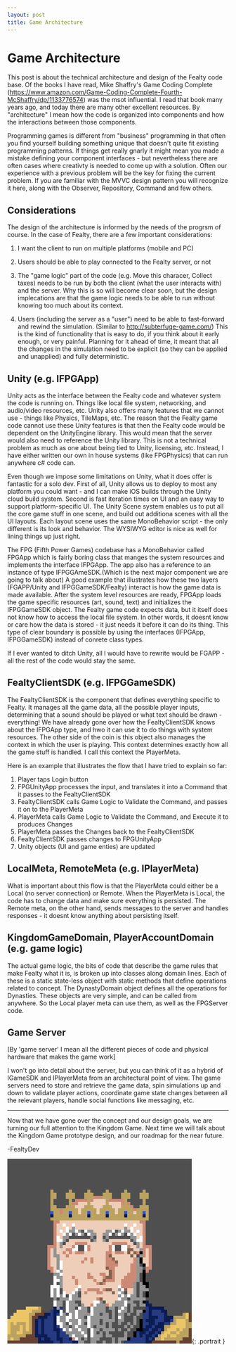 ```yaml
---
layout: post
title: Game Architecture
---
```


# Game Architecture

This post is about the technical architecture and design of the Fealty code base. Of the books I have read, Mike Shaffry's Game Coding Complete (https://www.amazon.com/Game-Coding-Complete-Fourth-McShaffry/dp/1133776574) was the msot influential. I read that book many years ago, and today there are many other excellent resources. By "architecture" I mean how the code is organized into components and how the interactions between those components.

Programming games is different from "business" programming in that often you find yourself building something unique that doesn't quite fit existing programming patterns. If things get really gnarly it might mean you made a mistake defining your component interfaces - but nevertheless there are often cases where creativty is needed to come up with a solution. Often our experience with a previous problem will be the key for fixing the current problem. If you are familiar with the MVVC design pattern you will recognize it here, along with the Observer, Repository, Command and few others.

## Considerations

The design of the architecture is informed by the needs of the progrsm of course. In the case of Fealty, there are a few important considerations:

1. I want the client to run on multiple platforms (mobile and PC)

2. Users should be able to play connected to the Fealty server, or not

3. The "game logic" part of the code (e.g. Move this characer, Collect taxes) needs to be run by both the client (what the user interacts with) and the server. Why this is so will become clear soon, but the design implecations are that the game logic needs to be able to run without knowing too much about its context.

4. Users (including the server as a "user") need to be able to fast-forward and rewind the simulation. (Similar to http://subterfuge-game.com/) This is the kind of functionality that is easy to do, if you think about it early enough, or very painful. Planning for it ahead of time, it meant that all the changes in the simulation need to be explicit (so they can be applied and unapplied) and fully deterministic.

## Unity (e.g. IFPGApp)

Unity acts as the interface between the Fealty code and whatever system the code is running on. Things like local file system, networking, and audio/video resources, etc. Unity also offers many features that we cannot use - things like Physics, TileMaps, etc. The reason that the Fealty game code cannot use these Unity features is that then the Fealty code would be dependent on the UnityEngine library. This would mean that the server would also need to reference the Unity library. This is not a technical problem as much as one about being tied to Unity, licensing, etc. Instead, I have either written our own in house systems (like FPGPhysics) that can run anywhere c# code can.

Even though we impose some limitations on Unity, what it does offer is fantastic for a solo dev. First of all, Unity allows us to deploy to most any platform you could want - and I can make iOS builds through the Unity cloud build system. Second is fast iteration times on UI and an easy way to support platform-specific UI. The Unity Scene system enables us to put all the core game stuff in one scene, and build out additiona scenes with all the UI layouts. Each layout scene uses the same MonoBehavior script - the only different is its look and behavior. The WYSIWYG editor is nice as well for lining things up just right.

The FPG (Fifth Power Games) codebase has a MonoBehavior called FPGApp which is fairly boring class that manges the system resources and implements the interface IFPGApp. The app also has a reference to an instance of type IFPGGAmeSDK.(Which is the next major component we are going to talk about) A good example that illustrates how these two layers (FGAPP/Unity and IFPGGameSDK/Fealty) interact is how the game data is made available. After the system level resources are ready, FPGApp loads the game specific resources (art, sound, text) and initializes the IFPGGameSDK object. The Fealty game code expects data, but it itself does not know how to access the local file system. In other words, it doesnt know or care how the data is stored - it just needs it before it can do its thing. This type of clear boundary is possible by using the interfaces (IFPGApp, IFPGGameSDK) instead of conrete class types.

If I ever wanted to ditch Unity, all I would have to rewrite would be FGAPP - all the rest of the code would stay the same.

## FealtyClientSDK (e.g. IFPGGameSDK)

The FealtyClientSDK is the component that defines everything specific to Fealty. It manages all the game data, all the possible player inputs, determining that a sound should be played or what text should be drawn - everything! We have already gone over how the FealtyClientSDK knows about the IFPGApp type, and hwo it can use it to do things with system resources. The other side of the coin is this object also manages the context in which the user is playing. This context determines exactly how all the game stuff is handled. I call this context the PlayerMeta.

Here is an example that illustrates the flow that I have tried to explain so far:

1. Player taps Login button
2. FPGUnityApp processes the input, and translates it into a Command that it passes to the FealtyClientSDK
3. FealtyClientSDK calls Game Logic to Validate the Command, and passes it on to the PlayerMeta
4. PlayerMeta calls Game Logic to Validate the Command, and Execute it to produces Changes
5. PlayerMeta passes the Changes back to the FealtyClientSDK
6. FealtyClientSDK passes changes to FPGUnityApp
7. Unity objects (UI and game enties) are updated

## LocalMeta, RemoteMeta (e.g. IPlayerMeta)

What is important about this flow is that the PlayerMeta could either be a Local (no server connection) or Remote. When the PlayerMeta is Local, the code has to change data and make sure everything is persisted. The Remote meta, on the other hand, sends messages to the server and handles responses - it doesnt know anything about persisting itself.

## KingdomGameDomain, PlayerAccountDomain (e.g. game logic)

The actual game logic, the bits of code that describe the game rules that make Fealty what it is, is broken up into classes along domain lines. Each of these is a static state-less object with static methods that define operations related to concept. The DynastyDomain object defines all the operations for Dynasties. These objects are very simple, and can be called from anywhere. So the Local player meta can use them, as well as the FPGServer code.

## Game Server

[By 'game server' I mean all the different pieces of code and physical hardware that makes the game work]

I won't go into detail about the server, but you can think of it as a hybrid of IGameSDK and IPlayerMeta from an architectural point of view. The game servers need to store and retrieve the game data, spin simulations up and down to validate player actions, coordinate game state changes between all the relevant players, handle social functions like messaging, etc.

---

Now that we have gone over the concept and our design goals, we are turning our full attention to the Kingdom Game. Next time we will talk about the Kingdom Game prototype design, and our roadmap for the near future.

-FealtyDev

![FealtyDevPortrait](/public/images/fealtydevportrait.jpeg){: .portrait }